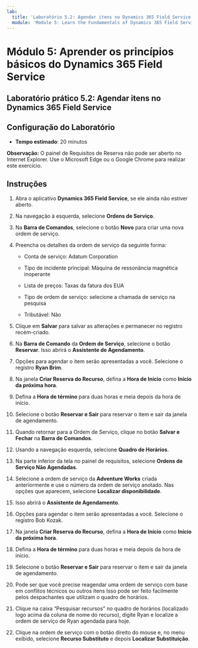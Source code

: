 ```yaml
---
lab:
  title: 'Laboratório 5.2: Agendar itens no Dynamics 365 Field Service'
  module: 'Module 5: Learn the Fundamentals of Dynamics 365 Field Service'
---
```


Módulo 5: Aprender os princípios básicos do Dynamics 365 Field Service
========================

## Laboratório prático 5.2: Agendar itens no Dynamics 365 Field Service

## Configuração do Laboratório

  - **Tempo estimado**: 20 minutos

  **Observação:** O painel de Requisitos de Reserva não pode ser aberto no Internet Explorer. Use o Microsoft Edge ou o Google Chrome para realizar este exercício.
  
## Instruções

1. Abra o aplicativo **Dynamics 365 Field Service**, se ele ainda não estiver aberto.

2. Na navegação à esquerda, selecione **Ordens de Serviço**.

3. Na **Barra de Comandos**, selecione o botão **Novo** para criar uma nova ordem de serviço.

4. Preencha os detalhes da ordem de serviço da seguinte forma:

    - Conta de serviço: Adatum Corporation

    - Tipo de incidente principal: Máquina de ressonância magnética inoperante

    - Lista de preços: Taxas da fatura dos EUA

    - Tipo de ordem de serviço: selecione a chamada de serviço na pesquisa

    - Tributável: Não

5. Clique em **Salvar** para salvar as alterações e permanecer no registro recém-criado.

6. Na **Barra de Comando** da **Ordem de Serviço**, selecione o botão **Reservar**. Isso abrirá o **Assistente de Agendamento**.

7. Opções para agendar o item serão apresentadas a você. Selecione o registro **Ryan Brim**.

8. Na janela **Criar Reserva do Recurso**, defina a **Hora de Início** como **Início da próxima hora**.

9. Defina a **Hora de término** para duas horas e meia depois da hora de início.

10. Selecione o botão **Reservar e Sair** para reservar o item e sair da janela de agendamento.

11. Quando retornar para a Ordem de Serviço, clique no botão **Salvar e Fechar** na **Barra de Comandos**.

12. Usando a navegação esquerda, selecione **Quadro de Horários**.

13. Na parte inferior da tela no painel de requisitos, selecione **Ordens de Serviço Não Agendadas**.

14. Selecione a ordem de serviço da **Adventure Works** criada anteriormente e use o número da ordem de serviço anotado. Nas opções que aparecem, selecione **Localizar disponibilidade**.

15. Isso abrirá o **Assistente de Agendamento**.

16. Opções para agendar o item serão apresentadas a você. Selecione o registro Bob Kozak.

17. Na janela **Criar Reserva do Recurso**, defina a **Hora de Início** como **Início da próxima hora**.

18. Defina a **Hora de término** para duas horas e meia depois da hora de início.

19. Selecione o botão **Reservar e Sair** para reservar o item e sair da janela de agendamento.

20. Pode ser que você precise reagendar uma ordem de serviço com base em conflitos técnicos ou outros itens Isso pode ser feito facilmente pelos despachantes que utilizam o quadro de horários.

21. Clique na caixa “Pesquisar recursos” no quadro de horários (localizado logo acima da coluna de nome do recurso), digite Ryan e localize a ordem de serviço de Ryan agendada para hoje.

22. Clique na ordem de serviço com o botão direito do mouse e, no menu exibido, selecione **Recurso Substituto** e depois **Localizar Substituição**.
